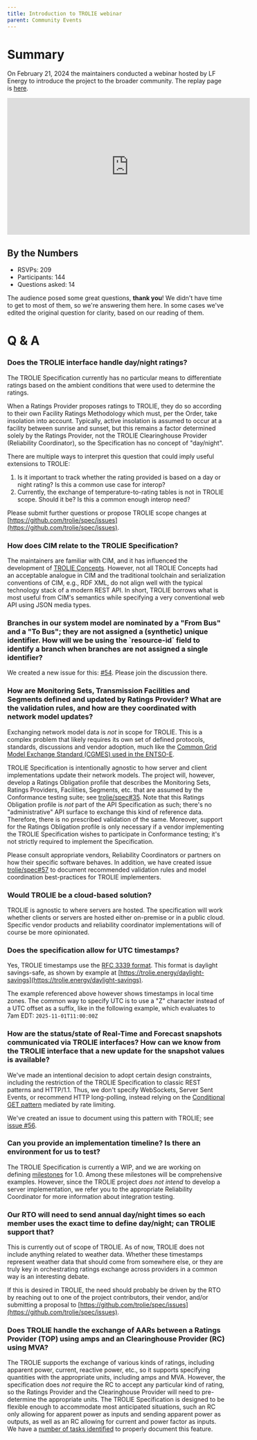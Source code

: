 ```yaml
---
title: Introduction to TROLIE webinar
parent: Community Events
---
```


# Summary

On February 21, 2024 the maintainers conducted a webinar hosted by LF Energy to
introduce the project to the broader community. The replay page is [here][recap].

<iframe width="560" height="315"
src="https://www.youtube.com/embed/RRXwD8nyokc?si=qtT_ofwjmpGJITX6"
title="YouTube video player" frameborder="0" allow="accelerometer; autoplay;
clipboard-write; encrypted-media; gyroscope; picture-in-picture; web-share"
allowfullscreen></iframe>

## By the Numbers

* RSVPs: 209
* Participants: 144
* Questions asked: 14

The audience posed some great questions, **thank you**! We didn't have time to
get to most of them, so we're answering them here. In some cases we've edited
the original question for clarity, based on our reading of them.

# Q & A

### Does the TROLIE interface handle day/night ratings?

The TROLIE Specification currently has no particular means to differentiate
ratings based on the ambient conditions that were used to determine the ratings.

When a Ratings Provider proposes ratings to TROLIE, they do so according to
their own Facility Ratings Methodology which must, per the Order, take
insolation into account. Typically, active insolation is assumed to occur at a
facility between sunrise and sunset, but this remains a factor determined solely
by the Ratings Provider, not the TROLIE Clearinghouse Provider (Reliability
Coordinator), so the Specification has no concept of "day/night".

There are multiple ways to interpret this question that could imply
useful extensions to TROLIE:

1.  Is it important to track whether the rating provided is based on a
    day or night rating? Is this a common use case for interop?
2.  Currently, the exchange of temperature-to-rating tables is not in TROLIE scope.
    Should it be? Is this a common enough interop need?

Please submit further questions or propose TROLIE scope changes at
[https://github.com/trolie/spec/issues](https://github.com/trolie/spec/issues).

### How does CIM relate to the TROLIE Specification?

The maintainers are familiar with CIM, and it has influenced the development of
[TROLIE Concepts](https://trolie.energy/concepts). However, not all TROLIE
Concepts had an acceptable analogue in CIM and the traditional toolchain and
serialization conventions of CIM, e.g., RDF XML, do not align well with the
typical technology stack of a modern REST API. In short, TROLIE borrows what is
most useful from CIM's semantics while specifying a very conventional web API
using JSON media types.


<h3>Branches in our system model are nominated by a "From Bus" and a
"To Bus"; they are not assigned a (synthetic) unique identifier. How will we
be using the `resource-id` field to identify a branch when branches are not
assigned a single identifier?</h3>

We created a new issue for this: [#54](https://github.com/trolie/spec/issues/54).
Please join the discussion there.

<h3> How are Monitoring Sets, Transmission Facilities and Segments defined and
updated by Ratings Provider? What are the validation rules, and how are they
coordinated with network model updates?</h3>

Exchanging network model data is _not_ in scope for TROLIE. This is a
complex problem that likely requires its own set of defined protocols,
standards, discussions and vendor adoption, much like the [Common Grid Model
Exchange Standard (CGMES) used in the
ENTSO-E](https://www.entsoe.eu/data/cim/cim-for-grid-models-exchange/). 

TROLIE Specification is intentionally agnostic to how server and client
implementations update their network models. The project will, however, develop
a Ratings Obligation profile that describes the Monitoring Sets, Ratings
Providers, Facilities, Segments, etc. that are assumed by the Conformance
testing suite; see [trolie/spec#35](https://github.com/trolie/spec/issues/35).
Note that this Ratings Obligation profile is *not* part of the API Specification
as such; there's no "administrative" API surface to exchange this kind of
reference data. Therefore, there is no prescribed validation of the same.
Moreover, support for the Ratings Obligation profile is only necessary if a
vendor implementing the TROLIE Specification wishes to participate in
Conformance testing; it's not strictly required to implement the Specification.

Please consult appropriate vendors, Reliability Coordinators or partners on how
their specific software behaves.  In addition, we have created issue
[trolie/spec#57](https://github.com/trolie/spec/issues/57) to document
recommended validation rules and model coordination best-practices for TROLIE
implementers.

### Would TROLIE be a cloud-based solution?

TROLIE is agnostic to where servers are hosted. The specification will work
whether clients or servers are hosted either on-premise or in a public cloud.
Specific vendor products and reliability coordinator implementations will of
course be more opinionated.

### Does the specification allow for UTC timestamps?

Yes, TROLIE timestamps use the [RFC 3339
format](https://www.rfc-editor.org/rfc/rfc3339). This format is daylight
savings-safe, as shown by example at
[https://trolie.energy/daylight-savings](https://trolie.energy/daylight-savings).

The example referenced above however shows timestamps in local time zones.  The
common way to specify UTC is to use a "Z" character instead of a UTC offset as a
suffix, like in the following example, which evaluates to 7am EDT: `2025-11-01T11:00:00Z`

<h3>How are the status/state of Real-Time and Forecast snapshots communicated
via TROLIE interfaces? How can we know from the TROLIE interface that a new
update for the snapshot values is available?</h3>

We've made an intentional decision to adopt certain design constraints,
including the restriction of the TROLIE Specification to classic REST patterns
and HTTP/1.1. Thus, we don't specify WebSockets, Server Sent Events, or
recommend HTTP long-polling, instead relying on the [Conditional GET
pattern](https://developer.mozilla.org/en-US/docs/Web/HTTP/Conditional_requests)
mediated by rate limiting.

We've created an issue to document using this pattern with TROLIE; see [issue
#56](https://github.com/trolie/spec/issues/56).


### Can you provide an implementation timeline? Is there an environment for us to test?

The TROLIE Specification is currently a WIP, and we are working on defining
[milestones](https://github.com/trolie/spec/milestones) for 1.0. Among these
milestones will be comprehensive examples.  However, since the TROLIE project
*does not intend* to develop a server implementation, we refer you to the
appropriate Reliability Coordinator for more information about integration
testing.

### Our RTO will need to send annual day/night times so each member uses the exact time to define day/night; can TROLIE support that?

This is currently out of scope of TROLIE. As of now, TROLIE does not include
anything related to weather data.  Whether these timestamps represent weather
data that should come from somewhere else, or they are truly key in
orchestrating ratings exchange across providers in a common way is an
interesting debate.

If this is desired in TROLIE, the need should probably be driven by the RTO by
reaching out to one of the project contributors, their vendor, and/or submitting
a proposal to
[https://github.com/trolie/spec/issues](https://github.com/trolie/spec/issues).

### Does TROLIE handle the exchange of AARs between a Ratings Provider (TOP) using amps and an Clearinghouse Provider (RC) using MVA?

The TROLIE supports the exchange of various kinds of ratings, including apparent
power, current, reactive power, etc., so it supports specifying quantities with
the appropriate units, including amps and MVA. However, the specification does
*not* require the RC to accept any particular kind of rating, so the Ratings
Provider and the Clearinghouse Provider will need to pre-determine the
appropriate units. The TROLIE Specification is designed to be flexible enough to
accommodate most anticipated situations, such an RC only allowing for apparent
power as inputs and sending apparent power as outputs, as well as an RC allowing
for current and power factor as inputs. We have a [number of tasks
identified](https://github.com/trolie/spec/issues/43) to properly document this
feature. 

[recap]: https://community.linuxfoundation.org/events/details/lfhq-lf-energy-presents-webinar-introduction-to-trolie
[patchForecast]: https://trolie.energy/spec#tag/Rating-Proposals/operation/patchRatingForecastProposalForProvider
